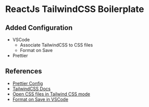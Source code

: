 # ReactJs TailwindCSS Boilerplate

## Added Configuration

-   VSCode
    -   Associate TailwindCSS to CSS files
    -   Format on Save
-   Prettier

## References

-   [Prettier Config](https://prettier.io/docs/en/configuration.html)
-   [TailwindCSS Docs](https://tailwindcss.com/)
-   [Open CSS files in Tailwind CSS mode](https://stackoverflow.com/questions/47607602/how-to-add-a-tailwind-css-rule-to-css-checker)
-   [Format on Save in VSCode](https://linuxpip.org/vscode-format-on-save/)
